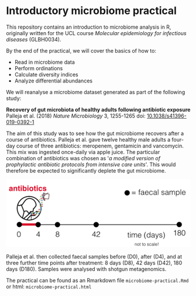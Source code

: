 # Introductory microbiome practical

This repository contains an introduction to microbiome analysis in R, originally written for the UCL course *Molecular epidemiology for infectious diseases* (GLBH0034).

By the end of the practical, we will cover the basics of how to: 

* Read in microbiome data 
* Perform ordinations 
* Calculate diversity indices
* Analyze differential abundances 

We will reanalyse a microbiome dataset generated as part of the following study:

**Recovery of gut microbiota of healthy adults following antibiotic exposure**
Palleja et al. (2018) *Nature Microbiology* 3, 1255-1265
doi: [10.1038/s41396-019-0392-1](https://doi.org/10.1038/s41396-019-0392-1)

The aim of this study was to see how the gut microbiome recovers after a course of antibiotics. Palleja et al. gave twelve healthy male adults a four-day course of three antibiotics: meropenem, gentamicin and vancomycin. This mix was ingested once-daily via apple juice. The particular combination of antibiotics was chosen as '*a modified version of prophylactic antibiotic protocols from intensive care units*'. This would therefore be expected to significantly deplete the gut microbiome. 

![**The study design.**](data/palleja-study-design.png)

Palleja et al. then collected faecal samples before (D0), after (D4), and at three further time points after treatment: 8 days (D8), 42 days (D42), 180 days (D180). Samples were analysed with shotgun metagenomics. 

The practical can be found as an Rmarkdown file `microbiome-practical.Rmd` or html: `microbiome-practical.html`
